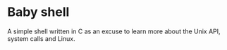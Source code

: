 

# Baby shell

A simple shell written in C as an excuse to learn more about the Unix API,
system calls and Linux. 

